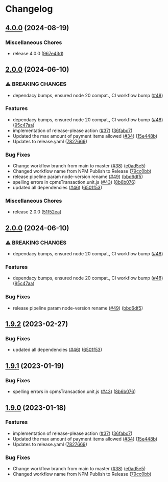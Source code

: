 # Changelog

## [4.0.0](https://github.com/dvsa/rsp-validation-package/compare/v2.0.0...v4.0.0) (2024-08-19)


### Miscellaneous Chores

* release 4.0.0 ([967e43d](https://github.com/dvsa/rsp-validation-package/commit/967e43dfa505000d3236f4f719f451458b7e1bb3))

## [2.0.0](https://github.com/dvsa/rsp-validation-package/compare/v2.0.0...v2.0.0) (2024-06-10)


### ⚠ BREAKING CHANGES

* dependacy bumps, ensured node 20 compat., CI workflow bump ([#48](https://github.com/dvsa/rsp-validation-package/issues/48))

### Features

* dependacy bumps, ensured node 20 compat., CI workflow bump ([#48](https://github.com/dvsa/rsp-validation-package/issues/48)) ([95c47aa](https://github.com/dvsa/rsp-validation-package/commit/95c47aafaded460db95920e40d93cdc37576404d))
* implementation of release-please action ([#37](https://github.com/dvsa/rsp-validation-package/issues/37)) ([36fabc7](https://github.com/dvsa/rsp-validation-package/commit/36fabc759673f6277b1db0e522ef4026b3f9af8f))
* Updated the max amount of payment items allowed ([#34](https://github.com/dvsa/rsp-validation-package/issues/34)) ([15e448b](https://github.com/dvsa/rsp-validation-package/commit/15e448b466c1a377f7bffeb3945ed96de213bfee))
* Updates to release.yaml ([7827669](https://github.com/dvsa/rsp-validation-package/commit/7827669f1dadcb1cbf176ce77c787c54f8ed25e0))


### Bug Fixes

* Change workflow branch from main to master ([#38](https://github.com/dvsa/rsp-validation-package/issues/38)) ([e0ad5e5](https://github.com/dvsa/rsp-validation-package/commit/e0ad5e5c960cca3c760f728805386669580376d1))
* Changed workflow name from NPM Publish to Release ([79cc0bb](https://github.com/dvsa/rsp-validation-package/commit/79cc0bbf851249b01fdc7f588825538640cf7c02))
* release pipeline param node-version rename ([#49](https://github.com/dvsa/rsp-validation-package/issues/49)) ([bbd6df5](https://github.com/dvsa/rsp-validation-package/commit/bbd6df5c459f57d43da2ffb09a7016770d7b74b5))
* spelling errors in cpmsTransaction.unit.js ([#43](https://github.com/dvsa/rsp-validation-package/issues/43)) ([8b6b076](https://github.com/dvsa/rsp-validation-package/commit/8b6b076b7be390f89fce7d3492499ccebe957c4c))
* updated all dependencies ([#46](https://github.com/dvsa/rsp-validation-package/issues/46)) ([6501f53](https://github.com/dvsa/rsp-validation-package/commit/6501f5399391f499daf9cbbd95624e5b2be6745d))


### Miscellaneous Chores

* release 2.0.0 ([51f52ea](https://github.com/dvsa/rsp-validation-package/commit/51f52eaf4d08e6c24bd0af24242df702dd37a2c3))

## [2.0.0](https://github.com/dvsa/rsp-validation-package/compare/v1.9.2...v2.0.0) (2024-06-10)


### ⚠ BREAKING CHANGES

* dependacy bumps, ensured node 20 compat., CI workflow bump ([#48](https://github.com/dvsa/rsp-validation-package/issues/48))

### Features

* dependacy bumps, ensured node 20 compat., CI workflow bump ([#48](https://github.com/dvsa/rsp-validation-package/issues/48)) ([95c47aa](https://github.com/dvsa/rsp-validation-package/commit/95c47aafaded460db95920e40d93cdc37576404d))


### Bug Fixes

* release pipeline param node-version rename ([#49](https://github.com/dvsa/rsp-validation-package/issues/49)) ([bbd6df5](https://github.com/dvsa/rsp-validation-package/commit/bbd6df5c459f57d43da2ffb09a7016770d7b74b5))

## [1.9.2](https://github.com/dvsa/rsp-validation-package/compare/v1.9.1...v1.9.2) (2023-02-27)


### Bug Fixes

* updated all dependencies ([#46](https://github.com/dvsa/rsp-validation-package/issues/46)) ([6501f53](https://github.com/dvsa/rsp-validation-package/commit/6501f5399391f499daf9cbbd95624e5b2be6745d))

## [1.9.1](https://github.com/dvsa/rsp-validation-package/compare/v1.9.0...v1.9.1) (2023-01-19)


### Bug Fixes

* spelling errors in cpmsTransaction.unit.js ([#43](https://github.com/dvsa/rsp-validation-package/issues/43)) ([8b6b076](https://github.com/dvsa/rsp-validation-package/commit/8b6b076b7be390f89fce7d3492499ccebe957c4c))

## [1.9.0](https://github.com/dvsa/rsp-validation-package/compare/v1.8.0...v1.9.0) (2023-01-18)


### Features

* implementation of release-please action ([#37](https://github.com/dvsa/rsp-validation-package/issues/37)) ([36fabc7](https://github.com/dvsa/rsp-validation-package/commit/36fabc759673f6277b1db0e522ef4026b3f9af8f))
* Updated the max amount of payment items allowed ([#34](https://github.com/dvsa/rsp-validation-package/issues/34)) ([15e448b](https://github.com/dvsa/rsp-validation-package/commit/15e448b466c1a377f7bffeb3945ed96de213bfee))
* Updates to release.yaml ([7827669](https://github.com/dvsa/rsp-validation-package/commit/7827669f1dadcb1cbf176ce77c787c54f8ed25e0))


### Bug Fixes

* Change workflow branch from main to master ([#38](https://github.com/dvsa/rsp-validation-package/issues/38)) ([e0ad5e5](https://github.com/dvsa/rsp-validation-package/commit/e0ad5e5c960cca3c760f728805386669580376d1))
* Changed workflow name from NPM Publish to Release ([79cc0bb](https://github.com/dvsa/rsp-validation-package/commit/79cc0bbf851249b01fdc7f588825538640cf7c02))
